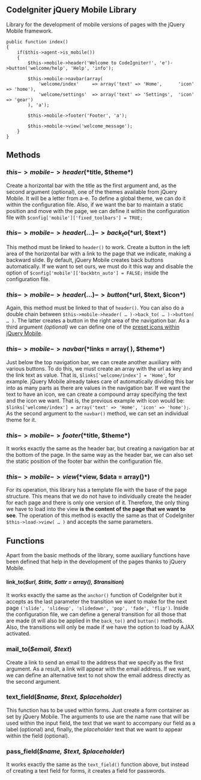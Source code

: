 ## CodeIgniter jQuery Mobile Library

Library for the development of mobile versions of pages with the jQuery Mobile framework.

```
public function index()
{
	if($this->agent->is_mobile())
	{
		$this->mobile->header('Welcome to CodeIgniter!', 'e')->button('welcome/help', 'Help', 'info');

		$this->mobile->navbar(array(
			'welcome/index' 	=> array('text' => 'Home',      'icon' => 'home'),
			'welcome/settings'	=> array('text' => 'Settings', 	'icon' => 'gear')
		), 'a');

		$this->mobile->footer('Footer', 'a');

		$this->mobile->view('welcome_message');
	}
}
```

## Methods

### $this->mobile->header(*$title, $theme*)

Create a horizontal bar with the title as the first argument and, as the second 
argument (optional), one of the themes available from jQuery Mobile. It will be a 
letter from a-e. To define a global theme, we can do it within the configuration file. 
Also, if we want the bar to maintain a static position and move with the page, we 
can define it within the configuration file with `$config['mobile']['fixed_toolbars'] = TRUE;`

### $this->mobile->header( … )->back_to(*$url, $text*)

This method must be linked to `header()` to work. Create a button in the left 
area of ​​the horizontal bar with a link to the page that we indicate, 
making a backward slide. By default, jQuery Mobile creates back buttons automatically. 
If we want to set ours, we must do it this way and disable the option of 
`$config['mobile']['backbtn_auto'] = FALSE;` inside the configuration file.

### $this->mobile->header( … )->button(*$url, $text, $icon*)

Again, this method must be linked to that of `header()`. You can also do 
a double chain between  `$this->mobile->header( … )->back_to( … )->button( … )`. 
The latter creates a button in the right area of ​​the navigation bar. As a third argument *(optional)* 
we can define one of the [preset icons within jQuery Mobile](https://api.jqueryui.com/theming/icons/).

### $this->mobile->navbar(*$links = array( ), $theme*)

Just below the top navigation bar, we can create another auxiliary with various buttons. 
To do this, we must create an array with the url as key and the link text as value. 
That is, `$links['welcome/index'] = 'Home'`, for example. 
jQuery Mobile already takes care of automatically dividing this bar into as many 
parts as there are values ​​in the navigation bar. If we want the text to have an icon, 
we can create a compound array specifying the text and the icon we want. That is, 
the previous example with icon would be:  
`$links['welcome/index'] = array('text' => 'Home', 'icon' => 'home');`.
As the second argument to the `navbar()` method, we can set an individual theme for it.

### $this->mobile->footer(*$title, $theme*)

It works exactly the same as the header bar, but creating a navigation bar at the 
bottom of the page. In the same way as the header bar, we can also set the static 
position of the footer bar within the configuration file.

### $this->mobile->view(*$view, $data = array()*)

For its operation, this library has a template file with the base of the page structure. 
This means that we do not have to individually create the header for each page and 
there is only one version of it. Therefore, the only thing we have to load into the view 
**is the content of the page that we want to see**. The operation of this method is exactly 
the same as that of CodeIgniter `$this->load->view( … )` and accepts the same parameters.

## Functions

Apart from the basic methods of the library, some auxiliary functions have been 
defined that help in the development of the pages thanks to jQuery Mobile.

#### link_to(*$url, $title, $attr = array(), $transition*)

It works exactly the same as the `anchor()` function of CodeIgniter but 
it accepts as the last parameter the transition we want to make for the next page 
`('slide', 'slideup', 'slidedown', 'pop', 'fade', 'flip')`.
Inside the configuration file, we can define a general transition for all those 
that are made (it will also be applied in the `back_to()` and `button()` methods. 
Also, the transitions will only be made if we have the option to load by AJAX activated.

### mail_to(*$email, $text*)

Create a link to send an email to the address that we specify as the first argument. 
As a result, a link will appear with the email address. If we want, we can define 
an alternative text to not show the email address directly as the second argument.

### text_field(*$name, $text, $placeholder*)

This function has to be used within forms. Just create a form container as set by 
jQuery Mobile. The arguments to use are the name `name` that will be used within the 
input field, the text that we want to accompany our field as a label (optional) and, 
finally, the *placeholder* text that we want to appear within the field (optional).

### pass_field(*$name, $text, $placeholder*)

It works exactly the same as the `text_field()` function above, but instead of 
creating a text field for forms, it creates a field for passwords.
